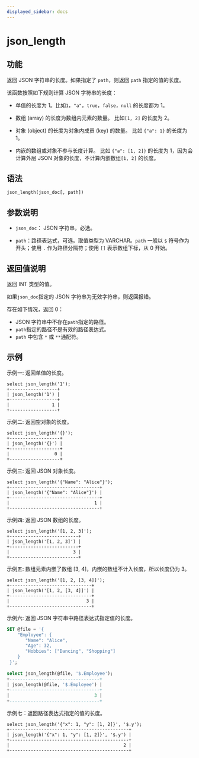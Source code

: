 ```yaml
---
displayed_sidebar: docs
---
```


# json_length

## 功能

返回 JSON 字符串的长度。如果指定了 `path`，则返回 `path` 指定的值的长度。

该函数按照如下规则计算 JSON 字符串的长度：

- 单值的长度为 1。比如`1`，`"a"`，`true`，`false`，`null` 的长度都为 1。

- 数组 (array) 的长度为数组内元素的数量。 比如`[1, 2]` 的长度为 2。

- 对象 (object) 的长度为对象内成员 (key) 的数量。 比如 `{"a": 1}` 的长度为 1。

- 内嵌的数组或对象不参与长度计算。 比如 `{"a": [1, 2]}` 的长度为 1，因为会计算外层 JSON 对象的长度，不计算内嵌数组`[1, 2]` 的长度。

## 语法

```SQL
json_length(json_doc[, path])
```

## 参数说明

- `json_doc`： JSON 字符串，必选。

- `path`：路径表达式，可选。取值类型为 VARCHAR。`path` 一般以 `$` 符号作为开头；使用 `.` 作为路径分隔符；使用 `[]` 表示数组下标，从 0 开始。

## 返回值说明

返回 INT 类型的值。

如果`json_doc`指定的 JSON 字符串为无效字符串，则返回报错。

存在如下情况，返回 0：

- JSON 字符串中不存在`path`指定的路径。
- `path`指定的路径不是有效的路径表达式。
- `path` 中包含 `*` 或 `**`通配符。

## 示例

示例一: 返回单值的长度。

```Plain
select json_length('1');
+------------------+
| json_length('1') |
+------------------+
|                1 |
+------------------+
```

示例二: 返回空对象的长度。

```Plain
select json_length('{}');
+-------------------+
| json_length('{}') |
+-------------------+
|                 0 |
+-------------------+
```

示例三: 返回 JSON 对象长度。

```Plain
select json_length('{"Name": "Alice"}');
+----------------------------------+
| json_length('{"Name": "Alice"}') |
+----------------------------------+
|                                1 |
+----------------------------------+
```

示例四: 返回 JSON 数组的长度。

```plain text
select json_length('[1, 2, 3]');
+--------------------------+
| json_length('[1, 2, 3]') |
+--------------------------+
|                        3 |
+--------------------------+
```

示例五: 数组元素内嵌了数组 [3, 4]，内嵌的数组不计入长度，所以长度仍为 3。

```plain text
select json_length('[1, 2, [3, 4]]');
+-------------------------------+
| json_length('[1, 2, [3, 4]]') |
+-------------------------------+
|                             3 |
+-------------------------------+
```

示例六: 返回 JSON 字符串中路径表达式指定值的长度。

```SQL
SET @file = '{  
    "Employee": {    
       "Name": "Alice", 
       "Age": 32,
       "Hobbies": ["Dancing", "Shopping"]  
    }
 }';
 
select json_length(@file, '$.Employee');
+----------------------------------+
| json_length(@file, '$.Employee') |
+----------------------------------+
|                                3 |
+----------------------------------+
```

示例七：返回路径表达式指定的值的长度。

```plain text
select json_length('{"x": 1, "y": [1, 2]}', '$.y');
+---------------------------------------------+
| json_length('{"x": 1, "y": [1, 2]}', '$.y') |
+---------------------------------------------+
|                                           2 |
+---------------------------------------------+
```
